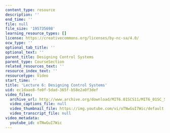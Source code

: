 ```yaml
---
content_type: resource
description: ''
end_time: ''
file: null
file_size: '195735698'
learning_resource_types: []
license: https://creativecommons.org/licenses/by-nc-sa/4.0/
ocw_type: ''
optional_tab_title: ''
optional_text: ''
parent_title: Designing Control Systems
parent_type: CourseSection
related_resources_text: ''
resource_index_text: ''
resourcetype: Video
start_time: ''
title: 'Lecture 6: Designing Control Systems'
uid: ec1daae8-fe0f-5dad-365f-b58e2a0f3def
video_files:
  archive_url: http://www.archive.org/download/MIT6.01SCS11/MIT6_01SC_S11_lec06_300k.mp4
  video_captions_file: null
  video_thumbnail_file: https://img.youtube.com/vi/oTNwGuI7Wic/default.jpg
  video_transcript_file: null
video_metadata:
  youtube_id: oTNwGuI7Wic
---
```

